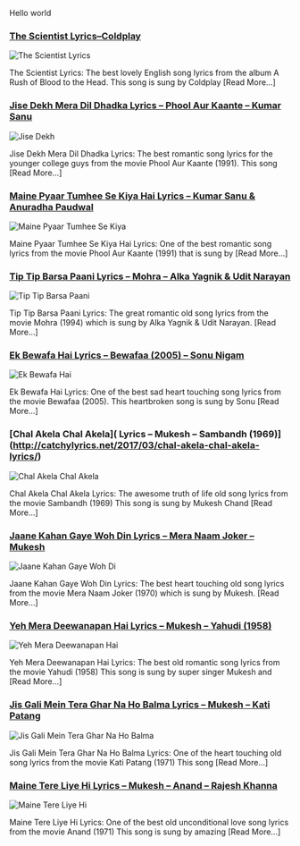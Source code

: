 Hello world

### [The Scientist Lyrics–Coldplay](http://catchylyrics.net/2017/03/the-scientist-lyrics-coldplay/)
![The Scientist Lyrics](http://catchylyrics.net/wp-content/uploads/2017/03/The-Scientist-Lyrics-300x150.jpg)

The Scientist Lyrics: The best lovely English song lyrics from the album A Rush of Blood to the Head. 
This song is sung by Coldplay [Read More…]

### [Jise Dekh Mera Dil Dhadka Lyrics – Phool Aur Kaante – Kumar Sanu](http://catchylyrics.net/2017/03/jise-dekh-mera-dil-dhadka-lyrics/)
![Jise Dekh](http://catchylyrics.net/wp-content/uploads/2017/03/Jise-Dekh-Mera-Dil-Dhadka-Lyrics-300x150.jpg)

Jise Dekh Mera Dil Dhadka Lyrics: The best romantic song lyrics for the younger college
guys from the movie Phool Aur Kaante (1991). This song [Read More…]

### [Maine Pyaar Tumhee Se Kiya Hai Lyrics – Kumar Sanu & Anuradha Paudwal](http://catchylyrics.net/2017/03/maine-pyaar-tumhee-se-kiya-hai-lyrics/)
![Maine Pyaar Tumhee Se Kiya](http://catchylyrics.net/wp-content/uploads/2017/03/Maine-Pyar-Tumhi-Se-Kiya-Hai-Lyrics-300x150.jpg)

Maine Pyaar Tumhee Se Kiya Hai Lyrics: One of the best romantic song lyrics from the movie Phool Aur Kaante
(1991) that is sung by [Read More…]

### [Tip Tip Barsa Paani Lyrics – Mohra – Alka Yagnik & Udit Narayan](http://catchylyrics.net/2017/03/tip-tip-barsa-paani-lyrics/)
![Tip Tip Barsa Paani](http://catchylyrics.net/wp-content/uploads/2017/03/Tip-Tip-Barsa-Paani-lyrics-300x150.jpg)

Tip Tip Barsa Paani Lyrics: The great romantic old song lyrics from the movie Mohra (1994)
which is sung by Alka Yagnik & Udit Narayan. [Read More…]

### [Ek Bewafa Hai Lyrics – Bewafaa (2005) – Sonu Nigam](http://catchylyrics.net/2017/03/ek-bewafa-hai-lyrics/)
![Ek Bewafa Hai](http://catchylyrics.net/wp-content/uploads/2017/03/Ek-bewafa-hai-lyrics-300x150.jpg)

Ek Bewafa Hai Lyrics: One of the best sad heart touching song lyrics from the movie Bewafaa (2005).
This heartbroken song is sung by Sonu [Read More…]

### [Chal Akela Chal Akela]( Lyrics – Mukesh – Sambandh (1969)](http://catchylyrics.net/2017/03/chal-akela-chal-akela-lyrics/)
![Chal Akela Chal Akela](http://catchylyrics.net/wp-content/uploads/2017/03/chal-akela-lyrics-300x150.jpg)

Chal Akela Chal Akela Lyrics: The awesome truth of life old song lyrics from the movie Sambandh (1969)
This song is sung by Mukesh Chand [Read More…]

### [Jaane Kahan Gaye Woh Din Lyrics – Mera Naam Joker – Mukesh](http://catchylyrics.net/2017/03/jaane-kahan-gaye-woh-din-lyrics/)
![Jaane Kahan Gaye Woh Di](http://catchylyrics.net/wp-content/uploads/2017/03/jane-kaha-gaye-woh-din-300x150.jpg)

Jaane Kahan Gaye Woh Din Lyrics: The best heart touching old song lyrics from the movie Mera Naam Joker
(1970) which is sung by Mukesh. [Read More…]

### [Yeh Mera Deewanapan Hai Lyrics – Mukesh – Yahudi (1958)](http://catchylyrics.net/2017/03/yeh-mera-deewanapan-lyrics/)
![Yeh Mera Deewanapan Hai](http://catchylyrics.net/wp-content/uploads/2017/03/yeh-mera-dewana-300x150.jpg)

Yeh Mera Deewanapan Hai Lyrics: The best old romantic song lyrics from the movie Yahudi (1958)
This song is sung by super singer Mukesh and [Read More…]

### [Jis Gali Mein Tera Ghar Na Ho Balma Lyrics – Mukesh – Kati Patang](http://catchylyrics.net/2017/03/jis-gali-mein-tera-ghar-lyrics/)
![Jis Gali Mein Tera Ghar Na Ho Balma](http://catchylyrics.net/wp-content/uploads/2017/03/Jis-gali-tera-ghar-na-ho-lyrics-300x150.jpg)

Jis Gali Mein Tera Ghar Na Ho Balma Lyrics: One of the heart touching old song lyrics from the movie Kati Patang (1971)
This song [Read More…]

### [Maine Tere Liye Hi Lyrics – Mukesh – Anand – Rajesh Khanna](http://catchylyrics.net/2017/03/maine-tere-liye-hi-lyrics/)
![Maine Tere Liye Hi](http://catchylyrics.net/wp-content/uploads/2017/03/main-tere-liye-300x150.jpg)

Maine Tere Liye Hi Lyrics: One of the best old unconditional love song lyrics from the movie Anand (1971)
This song is sung by amazing [Read More…]
